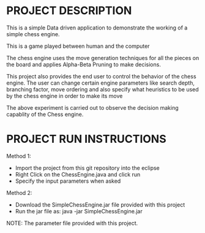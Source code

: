 PROJECT DESCRIPTION
======================

This is a simple Data driven application to demonstrate the working of a simple chess engine.

This is a game played between human and the computer

The chess engine uses the move generation techniques for all the pieces on the board and applies
Alpha-Beta Pruning to make decisions.

This project also provides the end user to control the behavior of the chess engine.
The user can change certain engine parameters like search depth, branching factor, move ordering
and also specify what heuristics to be used by the chess engine in order to make its move

The above experiment is carried out to observe the decision making capablity of the Chess engine.


PROJECT RUN INSTRUCTIONS
============================

Method 1:

  - Import the project from this git repository into the eclipse
  - Right Click on the ChessEngine.java and click run
  - Specify the input parameters when asked

Method 2:
  - Download the SimpleChessEngine.jar file provided with this project
  - Run the jar file as:
          java -jar SimpleChessEngine.jar
          
NOTE: The parameter file provided with this project. 


